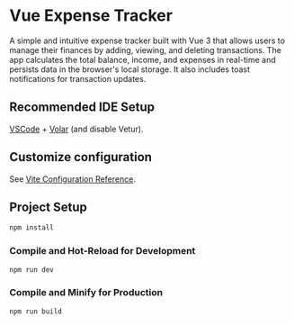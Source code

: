 # Vue Expense Tracker

A simple and intuitive expense tracker built with Vue 3 that allows users to manage their finances by adding, viewing, and deleting transactions. The app calculates the total balance, income, and expenses in real-time and persists data in the browser's local storage. It also includes toast notifications for transaction updates.

## Recommended IDE Setup

[VSCode](https://code.visualstudio.com/) + [Volar](https://marketplace.visualstudio.com/items?itemName=Vue.volar) (and disable Vetur).

## Customize configuration

See [Vite Configuration Reference](https://vitejs.dev/config/).

## Project Setup

```sh
npm install
```

### Compile and Hot-Reload for Development

```sh
npm run dev
```

### Compile and Minify for Production

```sh
npm run build
```
